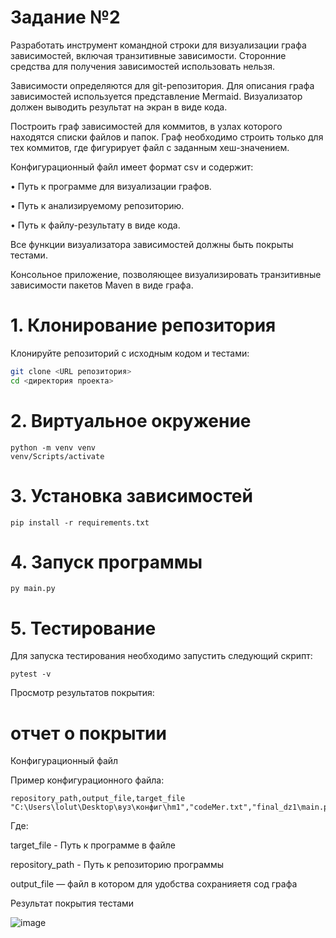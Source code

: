 # Задание №2
Разработать инструмент командной строки для визуализации графа
зависимостей, включая транзитивные зависимости. Сторонние средства для
получения зависимостей использовать нельзя.

Зависимости определяются для git-репозитория. Для описания графа
зависимостей используется представление Mermaid. Визуализатор должен
выводить результат на экран в виде кода.

Построить граф зависимостей для коммитов, в узлах которого находятся
списки файлов и папок. Граф необходимо строить только для тех коммитов, где
фигурирует файл с заданным хеш-значением.

Конфигурационный файл имеет формат csv и содержит:

• Путь к программе для визуализации графов.

• Путь к анализируемому репозиторию.

• Путь к файлу-результату в виде кода.

Все функции визуализатора зависимостей должны быть покрыты тестами.

Консольное приложение, позволяющее визуализировать транзитивные зависимости пакетов Maven в виде графа.

# 1. Клонирование репозитория

Клонируйте репозиторий с исходным кодом и тестами:

```bash
git clone <URL репозитория>
cd <директория проекта>
```

# 2. Виртуальное окружение

```shell
python -m venv venv
venv/Scripts/activate
```

# 3. Установка зависимостей

```shell
pip install -r requirements.txt
```


# 4. Запуск программы

```shell
py main.py
```

# 5. Тестирование

Для запуска тестирования необходимо запустить следующий скрипт:
```shell
pytest -v
```

Просмотр результатов покрытия:

# отчет о покрытии

Конфигурационный файл

Пример конфигурационного файла:

```shell
repository_path,output_file,target_file
"C:\Users\lolut\Desktop\вуз\конфиг\hm1","codeMer.txt","final_dz1\main.py"
```
Где:

target_file - Путь к программе в файле

repository_path - Путь к репозиторию программы

output_file — файл в котором для удобства сохранияетя сод графа

Результат покрытия тестами

![image](https://github.com/user-attachments/assets/af0ce6a6-4423-467a-99eb-37aaeeea801c)
